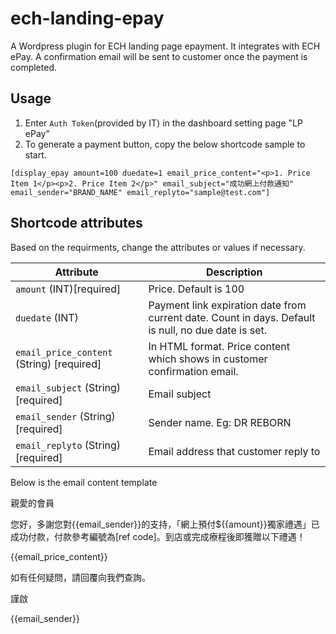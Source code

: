 # ech-landing-epay
A Wordpress plugin for ECH landing page epayment. It integrates with ECH ePay. A confirmation email will be sent to customer once the payment is completed. 

## Usage 
1. Enter `Auth Token`(provided by IT) in the dashboard setting page "LP ePay" 
2. To generate a payment button, copy the below shortcode sample to start. 
```
[display_epay amount=100 duedate=1 email_price_content="<p>1. Price Item 1</p><p>2. Price Item 2</p>" email_subject="成功網上付款通知" email_sender="BRAND_NAME" email_replyto="sample@test.com"]
```

## Shortcode attributes
Based on the requirments, change the attributes or values if necessary.

Attribute | Description
----------|-------------
`amount` (INT)[required] | Price. Default is 100
`duedate` (INT) | Payment link expiration date from current date. Count in days. Default is null, no due date is set. 
`email_price_content` (String) [required] | In HTML format. Price content which shows in customer confirmation email. 
`email_subject` (String) [required] | Email subject
`email_sender` (String) [required] | Sender name. Eg: DR REBORN 
`email_replyto` (String) [required] | Email address that customer reply to


Below is the email content template

親愛的會員

您好，多謝您對{{email_sender}}的支持，「網上預付${{amount}}獨家禮遇」已成功付款，付款參考編號為[ref code]。到店或完成療程後即獲贈以下禮遇！

{{email_price_content}}

如有任何疑問，請回覆向我們查詢。

謹啟

{{email_sender}}